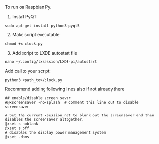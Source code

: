 To run on Raspbian Py.

1. Install PyQT

```
sudo apt-get install python3-pyqt5
```

2. Make script executable

```
chmod +x clock.py
```

3. Add script to LXDE autostart file

```
nano ~/.config/lxsession/LXDE-pi/autostart
```

Add call to your script:

```
python3 <path_to>/clock.py
```

Recommend adding following lines also if not already there

```
## enable/disable screen saver
#@xscreensaver -no-splash  # comment this line out to disable screensaver

# Set the current xsession not to blank out the screensaver and then disables the screensaver altogether.
@xset s noblank
@xset s off
# disables the display power management system
@xset -dpms
```
